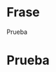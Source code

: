 <html>
<head>
<title>Pragina</title>
</head>
<body>

<h1>Frase</h1>
<p>Prueba</p>
  <h1> <p style"color=red;">Prueba</h1></p>
</body>
</html>
